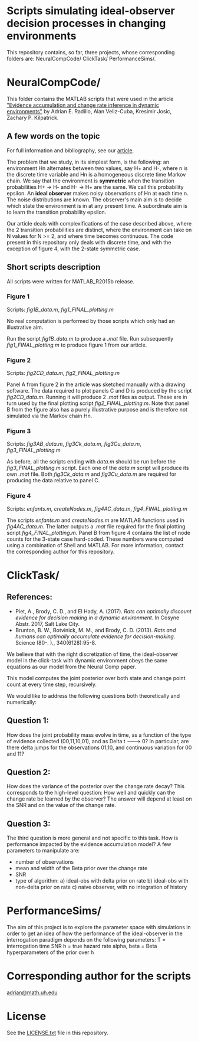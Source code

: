 # Scripts simulating ideal-observer decision processes in changing environments
This repository contains, so far, three projects, whose corresponding folders are:
NeuralCompCode/
ClickTask/
PerformanceSims/.

# NeuralCompCode/

This folder contains the MATLAB scripts that were used in the article ["Evidence accumulation and change rate inference in dynamic environments"](https://arxiv.org/abs/1607.08318) by Adrian E. Radillo, Alan Veliz-Cuba, Kresimir Josic, Zachary P. Kilpatrick.

## A few words on the topic
For full information and bibliography, see our [article](https://arxiv.org/abs/1607.08318).

The problem that we study, in its simplest form, is the following: an environment Hn alternates between two values, say H+ and H-, where n is the discrete time variable and Hn is a homogeneous discrete time Markov chain. We say that the environment is **symmetric** when the transition probabilities H+ -> H- and H- -> H+ are the same. We call this probability epsilon. 
An **ideal observer** makes noisy observations of Hn at each time n. The noise distributions are known. The observer's main aim is to decide which state the environment is in at any present time. A subordinate aim is to learn the transition probability epsilon.  

Our article deals with complexifications of the case described above, where the 2 transition probabilities are distinct, where the environment can take on N values for N >= 2, and where time becomes continuous. The code present in this repository only deals with discrete time, and with the exception of figure 4, with the 2-state symmetric case.

## Short scripts description
All scripts were written for MATLAB_R2015b release.

### Figure 1
Scripts: *fig1B_data.m*, *fig1_FINAL_plotting.m*

No real computation is performed by those scripts which only had an illustrative aim.

Run the script *fig1B_data.m* to produce a *.mat* file. Run subsequently *fig1_FINAL_plotting.m* to produce figure 1 from our article.

### Figure 2
Scripts: *fig2CD_data.m*, *fig2_FINAL_plotting.m*

Panel A from figure 2 in the article was sketched manually with a drawing software. The data required to plot panels C and D is produced by the script *fig2CD_data.m*. Running it will produce 2 *.mat* files as output. These are in turn used by the final plotting script *fig2_FINAL_plotting.m*. Note that panel B from the figure also has a purely illustrative purpose and is therefore not simulated via the Markov chain Hn.  

### Figure 3
Scripts: *fig3AB_data.m*, *fig3Ck_data.m*, *fig3Cu_data.m*, *fig3_FINAL_plotting.m*

As before, all the scripts ending with *data.m* should be run before the *fig3_FINAL_plotting.m* script.
Each one of the *data.m* script will produce its own *.mat* file. Both *fig3Ck_data.m* and *fig3Cu_data.m* are required for producing the data relative to panel C.

### Figure 4
Scripts: *enfants.m*, *createNodes.m*, *fig4AC_data.m*, *fig4_FINAL_plotting.m*

The scripts *enfants.m* and *createNodes.m* are MATLAB functions used in *fig4AC_data.m*. The latter outputs a *.mat* file required
for the final plotting script *fig4_FINAL_plotting.m*. Panel B from figure 4 contains the list of node counts for the 3-state case hard-coded. These numbers were computed using a combination of Shell and MATLAB. For more information, contact the corresponding author for this repository.

# ClickTask/

## References:
- Piet, A., Brody, C. D., and El Hady, A. (2017). *Rats can optimally discount evidence for decision making in a dynamic environment*. In Cosyne Abstr. 2017, Salt Lake City.
- Brunton, B. W., Botvinick, M. M., and Brody, C. D. (2013). *Rats and humans can optimally accumulate evidence for decision-making*. Science (80-. )., 340(6128):95-8.

We believe that with the right discretization of time, the ideal-observer 
model in the click-task with dynamic environment obeys the same equations
as our model from the Neural Comp paper.

This model computes the joint posterior over both state and change point 
count at every time step, recursively.

We would like to address the following questions both theoretically and 
numerically:

## Question 1: 
How does the joint probability mass evolve in time, as a function of the
type of evidence collected (00,11,10,01), and as Delta t ---> 0?
In particular, are there delta jumps for the observations 01,10, and 
continuous variation for 00 and 11?

## Question 2:
How does the variance of the posterior over the change rate decay?
This corresponds to the high-level question: How well and quickly can 
the change rate be learned by the observer?
The answer will depend at least on the SNR and on the value of the 
change rate.

## Question 3:
The third question is more general and not specific to this task.
How is performance impacted by the evidence accumulation model?
A few parameters to manipulate are:
- number of observations
- mean and width of the Beta prior over the change rate
- SNR
- type of algorithm: 
a) ideal-obs with delta prior on rate
b) ideal-obs with non-delta prior on rate
c) naive observer, with no integration of history

# PerformanceSims/

The aim of this project is to explore the parameter space with simulations in order to get an idea of how the performance of the ideal-observer in the interrogation paradigm depends on the following parameters: 
T = interrogation time 
SNR 
h = true hazard rate 
alpha, beta = Beta hyperparameters of the prior over h

# Corresponding author for the scripts 
adrian@math.uh.edu

# License
See the [LICENSE.txt](../master/LICENSE.txt) file in this repository.
